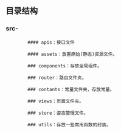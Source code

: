 ## 目录结构 
### src-
            #### apis：接口文件

            #### assets：放置原始(静态)资源文件。

            ### components：存放全局组件。

            ### router：路由文件夹。

            ### contants：常量文件夹，存放常量。

            ### views：页面文件夹。

            ### store：姿态管理文件。

            ### utils：存放一些常用函数的封装。